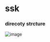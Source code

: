 # ssk
### direcoty strcture
![image](https://user-images.githubusercontent.com/26446885/32638528-bff75e1c-c58d-11e7-877a-f7c1a9024477.png)
